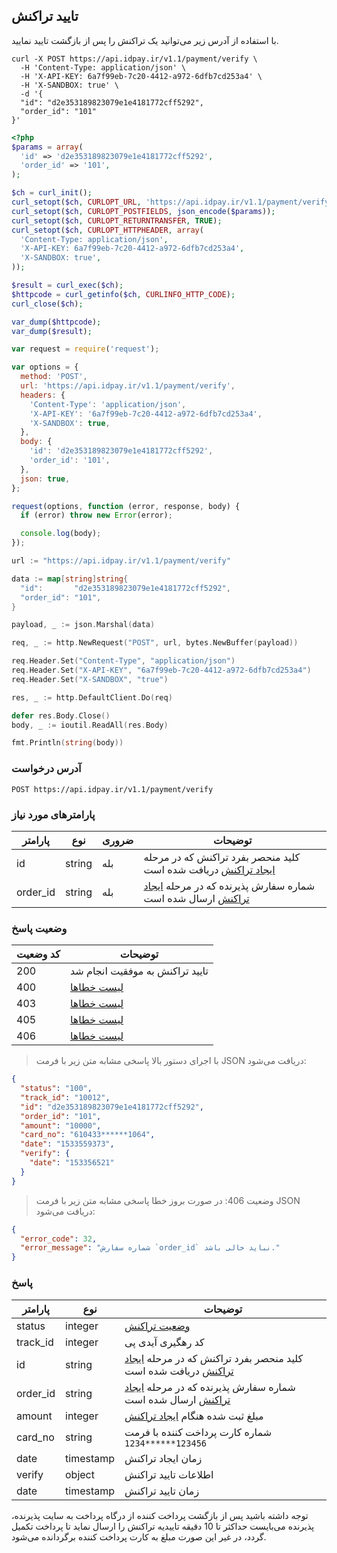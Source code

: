 ## تایید تراکنش

با استفاده از آدرس زیر می‌توانید یک تراکنش را پس از بازگشت تایید نمایید.

```shell
curl -X POST https://api.idpay.ir/v1.1/payment/verify \
  -H 'Content-Type: application/json' \
  -H 'X-API-KEY: 6a7f99eb-7c20-4412-a972-6dfb7cd253a4' \
  -H 'X-SANDBOX: true' \
  -d '{
  "id": "d2e353189823079e1e4181772cff5292",
  "order_id": "101"
}'
```

```php
<?php
$params = array(
  'id' => 'd2e353189823079e1e4181772cff5292',
  'order_id' => '101',
);

$ch = curl_init();
curl_setopt($ch, CURLOPT_URL, 'https://api.idpay.ir/v1.1/payment/verify');
curl_setopt($ch, CURLOPT_POSTFIELDS, json_encode($params));
curl_setopt($ch, CURLOPT_RETURNTRANSFER, TRUE);
curl_setopt($ch, CURLOPT_HTTPHEADER, array(
  'Content-Type: application/json',
  'X-API-KEY: 6a7f99eb-7c20-4412-a972-6dfb7cd253a4',
  'X-SANDBOX: true',
));

$result = curl_exec($ch);
$httpcode = curl_getinfo($ch, CURLINFO_HTTP_CODE);
curl_close($ch);

var_dump($httpcode);
var_dump($result);
```

```javascript
var request = require('request');

var options = {
  method: 'POST',
  url: 'https://api.idpay.ir/v1.1/payment/verify',
  headers: {
    'Content-Type': 'application/json',
    'X-API-KEY': '6a7f99eb-7c20-4412-a972-6dfb7cd253a4',
    'X-SANDBOX': true,
  },
  body: {
    'id': 'd2e353189823079e1e4181772cff5292',
    'order_id': '101',
  },
  json: true,
};

request(options, function (error, response, body) {
  if (error) throw new Error(error);

  console.log(body);
});
```

```go
url := "https://api.idpay.ir/v1.1/payment/verify"

data := map[string]string{
  "id":       "d2e353189823079e1e4181772cff5292",
  "order_id": "101",
}

payload, _ := json.Marshal(data)

req, _ := http.NewRequest("POST", url, bytes.NewBuffer(payload))

req.Header.Set("Content-Type", "application/json")
req.Header.Set("X-API-KEY", "6a7f99eb-7c20-4412-a972-6dfb7cd253a4")
req.Header.Set("X-SANDBOX", "true")

res, _ := http.DefaultClient.Do(req)

defer res.Body.Close()
body, _ := ioutil.ReadAll(res.Body)

fmt.Println(string(body))
```

### آدرس درخواست

`POST https://api.idpay.ir/v1.1/payment/verify`

### پارامترهای مورد نیاز

پارامتر | نوع | ضروری | توضیحات
------- | --- | ----- | -------
id | string | بله | کلید منحصر بفرد تراکنش که در مرحله [ایجاد تراکنش](#2c82b7acb2) دریافت شده است
order_id | string | بله | شماره سفارش پذیرنده که در مرحله [ایجاد تراکنش](#2c82b7acb2) ارسال شده است

### وضعیت پاسخ

کد وضعیت | توضیحات
-------- | -------
200 | تایید تراکنش به موفقیت انجام شد
400 | [لیست خطاها](#d7b83cfb9c)
403 | [لیست خطاها](#d7b83cfb9c)
405 | [لیست خطاها](#d7b83cfb9c)
406 | [لیست خطاها](#d7b83cfb9c)

> با اجرای دستور بالا پاسخی مشابه متن زیر با فرمت JSON دریافت می‌شود:

```json
{
  "status": "100",
  "track_id": "10012",
  "id": "d2e353189823079e1e4181772cff5292",
  "order_id": "101",
  "amount": "10000",
  "card_no": "610433******1064",
  "date": "1533559373",
  "verify": {
    "date": "153356521"
  }
}
```

> وضعیت 406: در صورت بروز خطا پاسخی مشابه متن زیر با فرمت JSON دریافت می‌شود:

```json
{
  "error_code": 32,
  "error_message": "شماره سفارش `order_id` نباید خالی باشد."
}
```

### پاسخ

پارامتر | نوع | توضیحات
------- | --- | -------
status | integer | [وضعیت تراکنش](#ad39f18522)
track_id | integer | کد رهگیری آیدی پی
id | string | کلید منحصر بفرد تراکنش که در مرحله [ایجاد تراکنش](#2c82b7acb2) دریافت شده است
order_id | string | شماره سفارش پذیرنده که در مرحله [ایجاد تراکنش](#2c82b7acb2) ارسال شده است
amount | integer | مبلغ ثبت شده هنگام [ایجاد تراکنش](#2c82b7acb2)
card_no | string | شماره کارت پرداخت کننده با فرمت `123456******1234`
date | timestamp | زمان ایجاد تراکنش
verify | object | اطلاعات تایید تراکنش
<span class="tree-col">date</span>| timestamp |زمان تایید تراکنش

<aside class="warning"> توجه داشته باشید پس از بازگشت پرداخت کننده از درگاه پرداخت به سایت پذیرنده، پذیرنده می‌بایست حداکثر تا 10 دقیقه تاییدیه تراکنش را ارسال نماید تا پرداخت تکمیل گردد، در غیر این صورت مبلغ به کارت پرداخت کننده برگردانده می‌شود.</aside>

